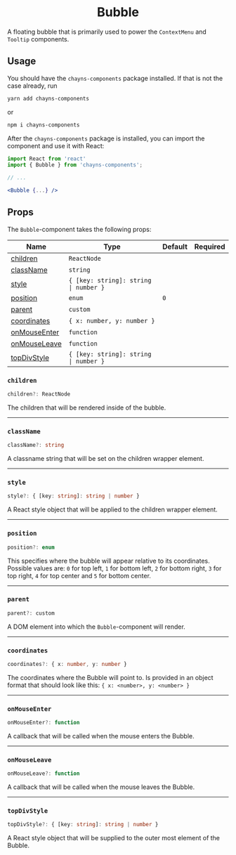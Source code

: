 <div align="center"><h1>Bubble</h1></div>

A floating bubble that is primarily used to power the `ContextMenu` and
`Tooltip` components.

## Usage

You should have the `chayns-components` package installed. If that is not the
case already, run

```bash
yarn add chayns-components
```

or

```bash
npm i chayns-components
```

After the `chayns-components` package is installed, you can import the component
and use it with React:

```jsx
import React from 'react'
import { Bubble } from 'chayns-components';

// ...

<Bubble {...} />
```

## Props

The `Bubble`-component takes the following props:

| Name                          | Type                                  | Default | Required |
| ----------------------------- | ------------------------------------- | ------- | :------: |
| [children](#children)         | `ReactNode`                           |         |          |
| [className](#classname)       | `string`                              |         |          |
| [style](#style)               | `{ [key: string]: string \| number }` |         |          |
| [position](#position)         | `enum`                                | `0`     |          |
| [parent](#parent)             | `custom`                              |         |          |
| [coordinates](#coordinates)   | `{ x: number, y: number }`            |         |          |
| [onMouseEnter](#onmouseenter) | `function`                            |         |          |
| [onMouseLeave](#onmouseleave) | `function`                            |         |          |
| [topDivStyle](#topdivstyle)   | `{ [key: string]: string \| number }` |         |          |

### `children`

```ts
children?: ReactNode
```

The children that will be rendered inside of the bubble.

---

### `className`

```ts
className?: string
```

A classname string that will be set on the children wrapper element.

---

### `style`

```ts
style?: { [key: string]: string | number }
```

A React style object that will be applied to the children wrapper element.

---

### `position`

```ts
position?: enum
```

This specifies where the bubble will appear relative to its coordinates.
Possible values are: `0` for top left, `1` for bottom left, `2` for bottom
right, `3` for top right, `4` for top center and `5` for bottom center.

---

### `parent`

```ts
parent?: custom
```

A DOM element into which the `Bubble`-component will render.

---

### `coordinates`

```ts
coordinates?: { x: number, y: number }
```

The coordinates where the Bubble will point to. Is provided in an object format
that should look like this: `{ x: <number>, y: <number> }`

---

### `onMouseEnter`

```ts
onMouseEnter?: function
```

A callback that will be called when the mouse enters the Bubble.

---

### `onMouseLeave`

```ts
onMouseLeave?: function
```

A callback that will be called when the mouse leaves the Bubble.

---

### `topDivStyle`

```ts
topDivStyle?: { [key: string]: string | number }
```

A React style object that will be supplied to the outer most element of the
Bubble.
